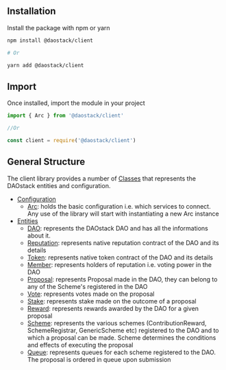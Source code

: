 ## Installation

Install the package with npm or yarn
```sh
npm install @daostack/client

# Or

yarn add @daostack/client
```

## Import

Once installed, import the module in your project

```js
import { Arc } from '@daostack/client'

//Or

const client = require('@daostack/client')
```

## General Structure

The client library provides a number of [Classes](https://daostack.github.io/client/docs/globals.html#classes) that represents the DAOstack entities and configuration.

- [Configuration](#initialization-arc-configuration)
    - [Arc](https://daostack.github.io/client/docs/classes/arc.html): holds the basic configuration i.e. which services to connect. Any use of the library will start with instantiating a new Arc instance
- [Entities](#entities-dao-proposals-vote-etc)
    - [DAO](https://daostack.github.io/client/docs/classes/dao.html): represents the DAOstack DAO and has all the informations about it.
    - [Reputation](https://daostack.github.io/client/docs/classes/reputation.html): represents native reputation contract of the DAO and its details
    - [Token](https://daostack.github.io/client/docs/classes/token.html): represents native token contract of the DAO and its details
    - [Member](https://daostack.github.io/client/docs/classes/member.html): represents holders of reputation i.e. voting power in the DAO
    - [Proposal](https://daostack.github.io/client/docs/classes/proposal.html): represents Proposal made in the DAO, they can belong to any of the Scheme's registered in the DAO
    - [Vote](https://daostack.github.io/client/docs/classes/vote.html): represents votes made on the proposal
    - [Stake](https://daostack.github.io/client/docs/classes/stake.html): represents stake made on the outcome of a proposal
    - [Reward](https://daostack.github.io/client/docs/classes/reward.html): represents rewards awarded by the DAO for a given proposal
    - [Scheme](https://daostack.github.io/client/docs/classes/scheme.html): represents the various schemes (ContributionReward, SchemeRegistrar, GenericScheme etc) registered to the DAO and to which a proposal can be made. Scheme determines the conditions and effects of executing the proposal
    - [Queue](https://daostack.github.io/client/docs/classes/queue.html): represents queues for each scheme registered to the DAO. The proposal is ordered in queue upon submission

